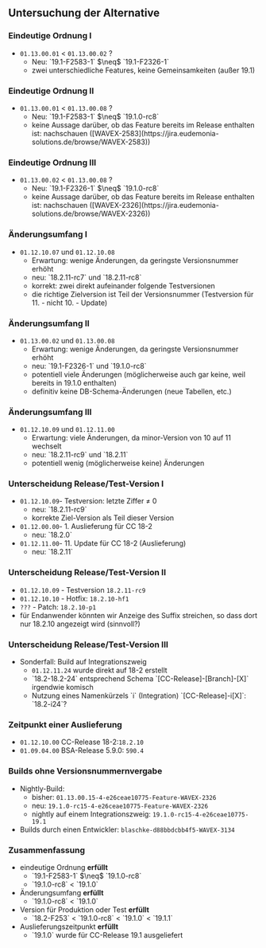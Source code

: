 <!--s-->
## Untersuchung der Alternative

<!--v-->
### Eindeutige Ordnung I

* `01.13.00.01` < `01.13.00.02` ?
  * <!-- .element: class="fragment" data-fragment-index="1" -->  Neu: `19.1-F2583-1` $\neq$ `19.1-F2326-1`
  * <!-- .element: class="fragment" data-fragment-index="1" -->  zwei unterschiedliche Features, keine Gemeinsamkeiten (außer 19.1)

<!--v-->
### Eindeutige Ordnung II

* `01.13.00.01` < `01.13.00.08` ?
  * <!-- .element: class="fragment" data-fragment-index="1" --> Neu: `19.1-F2583-1` $\neq$ `19.1.0-rc8`
  * <!-- .element: class="fragment" data-fragment-index="1" --> keine Aussage darüber, ob das Feature bereits im Release enthalten ist: nachschauen ([WAVEX-2583](https://jira.eudemonia-solutions.de/browse/WAVEX-2583))

<!--v-->
### Eindeutige Ordnung III

* `01.13.00.02` < `01.13.00.08` ?
  * <!-- .element: class="fragment" data-fragment-index="1" --> Neu: `19.1-F2326-1` $\neq$ `19.1.0-rc8`
  * <!-- .element: class="fragment" data-fragment-index="1" --> keine Aussage darüber, ob das Feature bereits im Release enthalten ist: nachschauen ([WAVEX-2326](https://jira.eudemonia-solutions.de/browse/WAVEX-2326))

<!--v-->
### Änderungsumfang I

* `01.12.10.07` und `01.12.10.08`
  * Erwartung: wenige Änderungen, da geringste Versionsnummer erhöht
  * <!-- .element: class="fragment" data-fragment-index="1" --> neu: `18.2.11-rc7` und `18.2.11-rc8`
  * <!-- .element: class="fragment" data-fragment-index="1" --> korrekt: zwei direkt aufeinander folgende Testversionen
  * <!-- .element: class="fragment" data-fragment-index="2" --> die richtige Zielversion ist Teil der Versionsnummer (Testversion für 11. - nicht 10. - Update)

<!--v-->
### Änderungsumfang II

* `01.13.00.02` und `01.13.00.08`
  * Erwartung: wenige Änderungen, da geringste Versionsnummer erhöht
  * <!-- .element: class="fragment" data-fragment-index="1" --> neu: `19.1-F2326-1` und `19.1.0-rc8`
  * <!-- .element: class="fragment" data-fragment-index="2" --> potentiell viele Änderungen (möglicherweise auch gar keine, weil bereits in 19.1.0 enthalten)
  * <!-- .element: class="fragment" data-fragment-index="3" --> definitiv keine DB-Schema-Änderungen (neue Tabellen, etc.)

<!--v-->
### Änderungsumfang III

* `01.12.10.09` und `01.12.11.00`
  * Erwartung: viele Änderungen, da minor-Version von 10 auf 11 wechselt
  * <!-- .element: class="fragment" data-fragment-index="1" --> neu: `18.2.11-rc9` und `18.2.11`
  * <!-- .element: class="fragment" data-fragment-index="1" --> potentiell wenig (möglicherweise keine) Änderungen

<!--v-->
### Unterscheidung Release/Test-Version I

* `01.12.10.09`- Testversion: letzte Ziffer $\neq$ 0
  * <!-- .element: class="fragment" data-fragment-index="1" --> neu: `18.2.11-rc9`
  * <!-- .element: class="fragment" data-fragment-index="1" --> korrekte Ziel-Version als Teil dieser Version
* `01.12.00.00`- 1. Auslieferung für CC 18-2
  * <!-- .element: class="fragment" data-fragment-index="2" --> neu: `18.2.0`
* `01.12.11.00`- 11. Update für CC 18-2 (Auslieferung)
  * <!-- .element: class="fragment" data-fragment-index="3" --> neu: `18.2.11`

<!--v-->
### Unterscheidung Release/Test-Version II

* `01.12.10.09` - Testversion `18.2.11-rc9`
* `01.12.10.10` - Hotfix: `18.2.10-hf1`<!-- .element: class="fragment" data-fragment-index="1" -->
* `???` - Patch: `18.2.10-p1`<!-- .element: class="fragment" data-fragment-index="1" -->
* für Endanwender könnten wir Anzeige des Suffix streichen, so dass dort nur 18.2.10 angezeigt wird (sinnvoll?)

<!--v-->
### Unterscheidung Release/Test-Version III

* Sonderfall: Build auf Integrationszweig
  * `01.12.11.24` wurde direkt auf 18-2 erstellt
  * <!-- .element: class="fragment" data-fragment-index="1" --> `18.2-18.2-24` entsprechend Schema `[CC-Release]-[Branch]-[X]` irgendwie komisch
  * <!-- .element: class="fragment" data-fragment-index="1" --> Nutzung eines Namenkürzels `i` (Integration) `[CC-Release]-i[X]`: `18.2-i24`?

<!--v-->
### Zeitpunkt einer Auslieferung

* `01.12.10.00` CC-Release 18-2:`18.2.10`<!-- .element: class="fragment" data-fragment-index="1" -->
* `01.09.04.00` BSA-Release 5.9.0: `590.4`<!-- .element: class="fragment" data-fragment-index="1" -->

<!--v-->
### Builds ohne Versionsnummernvergabe

* Nightly-Build:
  * bisher: `01.13.00.15-4-e26ceae10775-Feature-WAVEX-2326`
  * neu: `19.1.0-rc15-4-e26ceae10775-Feature-WAVEX-2326`
  * nightly auf einem Integrationszweig: `19.1.0-rc15-4-e26ceae10775-19.1`
* Builds durch einen Entwickler: `blaschke-d88bbdcbb4f5-WAVEX-3134`

<!--v-->
### Zusammenfassung

* eindeutige Ordnung <span class="fragment" data-fragment-index="1">**erfüllt**</span>
  * <!-- .element: class="fragment" data-fragment-index="1" --> `19.1-F2583-1` $\neq$ `19.1.0-rc8`
  * <!-- .element: class="fragment" data-fragment-index="1" --> `19.1.0-rc8` < `19.1.0`
* Änderungsumfang <span class="fragment" data-fragment-index="2">**erfüllt**</span>
  * <!-- .element: class="fragment" data-fragment-index="2" --> `19.1.0-rc8` < `19.1.0`
* Version für Produktion oder Test <span class="fragment" data-fragment-index="3">**erfüllt**</span>
  * <!-- .element: class="fragment" data-fragment-index="3" --> `18.2-F253` < `19.1.0-rc8` < `19.1.0` < `19.1.1`
* Auslieferungszeitpunkt <span class="fragment" data-fragment-index="4">**erfüllt**</span>
  * <!-- .element: class="fragment" data-fragment-index="4" --> `19.1.0` wurde für CC-Release 19.1 ausgeliefert
